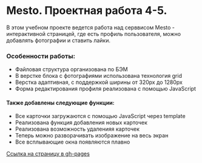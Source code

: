 # Mesto. Проектная работа 4-5.

В этом учебном проекте ведется работа над серввисом Mesto - интерактивной страницей, где есть профиль пользователя, можно добавлять фотографии и ставить лайки.

### Особенности работы:
- Файловая структура организована по БЭМ
- В верстке блока с фотографиями использована технология grid
- Верстка адаптивная, с поддержкой ширины от 320px до 1280px
- Форма редактирования профиля реализована с помощью JavaScript

#### Также добавлены следующие функции:
- Все карточки загружаются с помощью JavaScript через template
- Реализована функция добавления новых карточек
- Реализована возможность удаленияя карточек
- Теперь можно разворачивать изображение на весь экран
- Все всплывающие окна появляются плавно

[Ссылка на страницу в gh-pages](https://ilin-dmitry.github.io/mesto/index.html)

